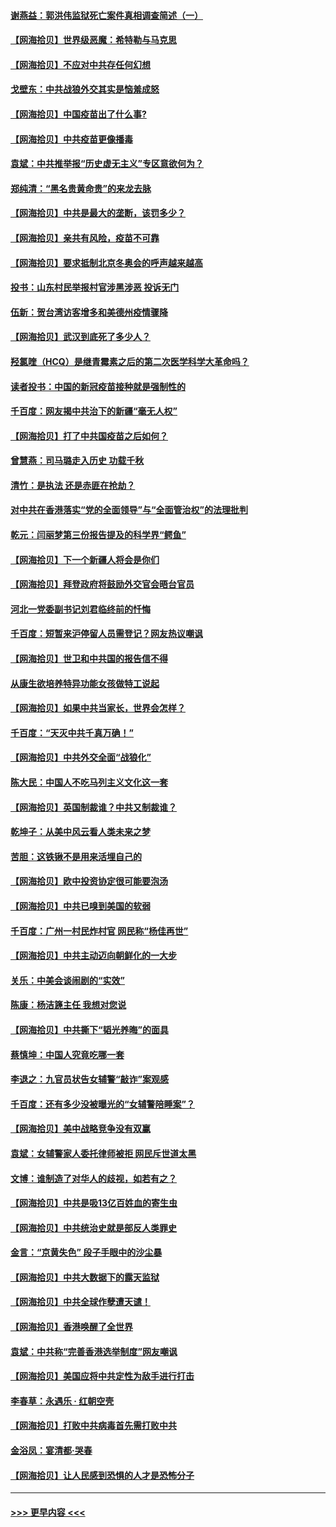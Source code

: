 #### [谢燕益：郭洪伟监狱死亡案件真相调查简述（一）](../pages/nsc993/n12885648.md?t=04180952) 
#### [【网海拾贝】世界级恶魔：希特勒与马克思](../pages/nsc993/n12884062.md?t=04180952) 
#### [【网海拾贝】不应对中共存任何幻想](../pages/nsc993/n12881460.md?t=04180952) 
#### [戈壁东：中共战狼外交其实是恼羞成怒](../pages/nsc993/n12880392.md?t=04180952) 
#### [【网海拾贝】中国疫苗出了什么事?](../pages/nsc993/n12879124.md?t=04180952) 
#### [【网海拾贝】中共疫苗更像播毒](../pages/nsc993/n12876631.md?t=04180952) 
#### [袁斌：中共推举报“历史虚无主义”专区意欲何为？](../pages/nsc993/n12876530.md?t=04180952) 
#### [郑纯清：“黑名贵黄命贵”的来龙去脉](../pages/nsc993/n12875589.md?t=04180952) 
#### [【网海拾贝】中共是最大的垄断，该罚多少？](../pages/nsc993/n12874006.md?t=04180952) 
#### [【网海拾贝】亲共有风险，疫苗不可靠](../pages/nsc993/n12872224.md?t=04180952) 
#### [【网海拾贝】要求抵制北京冬奥会的呼声越来越高](../pages/nsc993/n12868962.md?t=04180952) 
#### [投书：山东村民举报村官涉黑涉恶 投诉无门](../pages/nsc993/n12869726.md?t=04180952) 
#### [伍新：贺台湾访客增多和美德州疫情骤降](../pages/nsc993/n12865651.md?t=04180952) 
#### [【网海拾贝】武汉到底死了多少人？](../pages/nsc993/n12863707.md?t=04180952) 
#### [羟氯喹（HCQ）是继青霉素之后的第二次医学科学大革命吗？](../pages/nsc993/n12638564.md?t=04180952) 
#### [读者投书：中国的新冠疫苗接种就是强制性的](../pages/nsc993/n12859932.md?t=04180952) 
#### [千百度：网友揭中共治下的新疆“毫无人权”](../pages/nsc993/n12858385.md?t=04180952) 
#### [【网海拾贝】打了中共国疫苗之后如何？](../pages/nsc993/n12857866.md?t=04180952) 
#### [曾慧燕：司马璐走入历史 功载千秋](../pages/nsc993/n12856996.md?t=04180952) 
#### [清竹：是执法 还是赤匪在抢劫？](../pages/nsc993/n12856952.md?t=04180952) 
#### [对中共在香港落实“党的全面领导”与“全面管治权”的法理批判](../pages/nsc993/n12856929.md?t=04180952) 
#### [乾元：闫丽梦第三份报告提及的科学界“鳄鱼”](../pages/nsc993/n12855985.md?t=04180952) 
#### [【网海拾贝】下一个新疆人将会是你们](../pages/nsc993/n12855864.md?t=04180952) 
#### [【网海拾贝】拜登政府将鼓励外交官会晤台官员](../pages/nsc993/n12853615.md?t=04180952) 
#### [河北一党委副书记刘君临终前的忏悔](../pages/nsc993/n12849420.md?t=04180952) 
#### [千百度：短暂来沪停留人员需登记？网友热议嘲讽](../pages/nsc993/n12853497.md?t=04180952) 
#### [【网海拾贝】世卫和中共国的报告信不得](../pages/nsc993/n12850902.md?t=04180952) 
#### [从康生欲培养特异功能女孩做特工说起](../pages/nsc993/n12849289.md?t=04180952) 
#### [【网海拾贝】如果中共当家长，世界会怎样？](../pages/nsc993/n12848436.md?t=04180952) 
#### [千百度：“天灭中共千真万确！”](../pages/nsc993/n12845659.md?t=04180952) 
#### [【网海拾贝】中共外交全面“战狼化”](../pages/nsc993/n12845607.md?t=04180952) 
#### [陈大民：中国人不吃马列主义文化这一套](../pages/nsc993/n12842496.md?t=04180952) 
#### [【网海拾贝】英国制裁谁？中共又制裁谁？](../pages/nsc993/n12840909.md?t=04180952) 
#### [乾坤子：从美中风云看人类未来之梦](../pages/nsc993/n12840590.md?t=04180952) 
#### [苦胆：这铁锹不是用来活埋自己的](../pages/nsc993/n12839512.md?t=04180952) 
#### [【网海拾贝】欧中投资协定很可能要泡汤](../pages/nsc993/n12835122.md?t=04180952) 
#### [【网海拾贝】中共已嗅到美国的软弱](../pages/nsc993/n12832411.md?t=04180952) 
#### [千百度：广州一村民炸村官 网民称“杨佳再世”](../pages/nsc993/n12832380.md?t=04180952) 
#### [【网海拾贝】中共主动迈向朝鲜化的一大步](../pages/nsc993/n12829887.md?t=04180952) 
#### [关乐：中美会谈闹剧的“实效”](../pages/nsc993/n12826698.md?t=04180952) 
#### [陈康：杨洁篪主任  我想对您说](../pages/nsc993/n12826609.md?t=04180952) 
#### [【网海拾贝】中共撕下“韬光养晦”的面具](../pages/nsc993/n12826459.md?t=04180952) 
#### [蔡慎坤：中国人究竟吃哪一套](../pages/nsc993/n12826010.md?t=04180952) 
#### [李退之：九官员状告女辅警“敲诈”案观感](../pages/nsc993/n12823984.md?t=04180952) 
#### [千百度：还有多少没被曝光的“女辅警陪睡案”？](../pages/nsc993/n12822136.md?t=04180952) 
#### [【网海拾贝】美中战略竞争没有双赢](../pages/nsc993/n12822105.md?t=04180952) 
#### [袁斌：女辅警家人委托律师被拒 网民斥世道太黑](../pages/nsc993/n12822004.md?t=04180952) 
#### [文博：谁制造了对华人的歧视，如若有之？](../pages/nsc993/n12821635.md?t=04180952) 
#### [【网海拾贝】中共是吸13亿百姓血的寄生虫](../pages/nsc993/n12819191.md?t=04180952) 
#### [【网海拾贝】中共统治史就是部反人类罪史](../pages/nsc993/n12816738.md?t=04180952) 
#### [金言：“京黄失色” 段子手眼中的沙尘暴](../pages/nsc993/n12815700.md?t=04180952) 
#### [【网海拾贝】中共大数据下的露天监狱](../pages/nsc993/n12811075.md?t=04180952) 
#### [【网海拾贝】中共全球作孽遭天谴！](../pages/nsc993/n12810258.md?t=04180952) 
#### [【网海拾贝】香港唤醒了全世界](../pages/nsc993/n12809100.md?t=04180952) 
#### [袁斌：中共称“完善香港选举制度”网友嘲讽](../pages/nsc993/n12808994.md?t=04180952) 
#### [【网海拾贝】美国应将中共定性为敌手进行打击](../pages/nsc993/n12806870.md?t=04180952) 
#### [李春草：永遇乐 · 红朝空壳](../pages/nsc993/n12805365.md?t=04180952) 
#### [【网海拾贝】打败中共病毒首先需打败中共](../pages/nsc993/n12803930.md?t=04180952) 
#### [金浴凤：宴清都‧哭春](../pages/nsc993/n12801601.md?t=04180952) 
#### [【网海拾贝】让人民感到恐惧的人才是恐怖分子](../pages/nsc993/n12799347.md?t=04180952) 

----
#### [ >>> 更早内容 <<< ](../indexes/nsc993-earlier.md)
